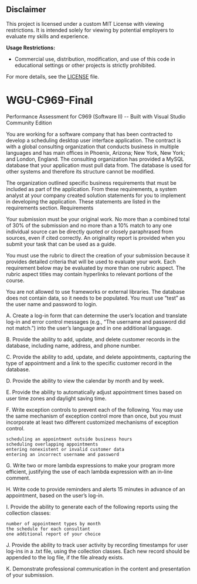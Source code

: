 ## Disclaimer

This project is licensed under a custom MIT License with viewing restrictions. It is intended solely for viewing by potential employers to evaluate my skills and experience.

**Usage Restrictions:**
- Commercial use, distribution, modification, and use of this code in educational settings or other projects is strictly prohibited.

For more details, see the [LICENSE](./LICENSE) file.


# WGU-C969-Final  

Performance Assessment for C969 (Software II) -- Built with Visual Studio Community Edition 

You are working for a software company that has been contracted to develop a scheduling desktop user interface application. The contract is with a global consulting organization that conducts business in multiple languages and has main offices in Phoenix, Arizona; New York, New York; and London, England. The consulting organization has provided a MySQL database that your application must pull data from. The database is used for other systems and therefore its structure cannot be modified.

The organization outlined specific business requirements that must be included as part of the application. From these requirements, a system analyst at your company created solution statements for you to implement in developing the application. These statements are listed in the requirements section.
Requirements

Your submission must be your original work. No more than a combined total of 30% of the submission and no more than a 10% match to any one individual source can be directly quoted or closely paraphrased from sources, even if cited correctly. An originality report is provided when you submit your task that can be used as a guide.

You must use the rubric to direct the creation of your submission because it provides detailed criteria that will be used to evaluate your work. Each requirement below may be evaluated by more than one rubric aspect. The rubric aspect titles may contain hyperlinks to relevant portions of the course.

You are not allowed to use frameworks or external libraries. The database does not contain data, so it needs to be populated. You must use “test” as the user name and password to login.

A. Create a log-in form that can determine the user’s location and translate log-in and error control messages (e.g., “The username and password did not match.”) into the user’s language and in one additional language.

B. Provide the ability to add, update, and delete customer records in the database, including name, address, and phone number.

C. Provide the ability to add, update, and delete appointments, capturing the type of appointment and a link to the specific customer record in the database.

D. Provide the ability to view the calendar by month and by week.

E. Provide the ability to automatically adjust appointment times based on user time zones and daylight saving time.

F. Write exception controls to prevent each of the following. You may use the same mechanism of exception control more than once, but you must incorporate at least two different customized mechanisms of exception control.

    scheduling an appointment outside business hours
    scheduling overlapping appointments
    entering nonexistent or invalid customer data
    entering an incorrect username and password

G. Write two or more lambda expressions to make your program more efficient, justifying the use of each lambda expression with an in-line comment.

H. Write code to provide reminders and alerts 15 minutes in advance of an appointment, based on the user’s log-in.

I. Provide the ability to generate each of the following reports using the collection classes:

    number of appointment types by month
    the schedule for each consultant
    one additional report of your choice

J. Provide the ability to track user activity by recording timestamps for user log-ins in a .txt file, using the collection classes. Each new record should be appended to the log file, if the file already exists.

K. Demonstrate professional communication in the content and presentation of your submission.

